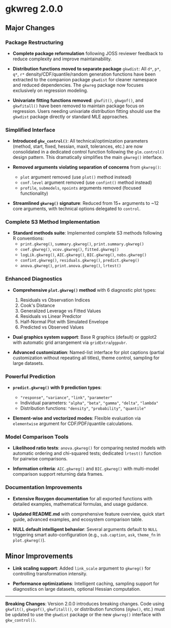# gkwreg 2.0.0

## Major Changes

### Package Restructuring

* **Complete package reformulation** following JOSS reviewer feedback to reduce complexity and improve maintainability.

* **Distribution functions moved to separate package** `gkwdist`: All `d*`, `p*`, `q*`, `r*` density/CDF/quantile/random generation functions have been extracted to the companion package `gkwdist` for cleaner namespace and reduced dependencies. The `gkwreg` package now focuses exclusively on regression modeling.

* **Univariate fitting functions removed**: `gkwfit()`, `gkwgof()`, and `gkwfitall()` have been removed to maintain package focus on regression. Users needing univariate distribution fitting should use the `gkwdist` package directly or standard MLE approaches.

### Simplified Interface

* **Introduced `gkw_control()`**: All technical/optimization parameters (method, start, fixed, hessian, maxit, tolerances, etc.) are now consolidated in a dedicated control function following the `glm.control()` design pattern. This dramatically simplifies the main `gkwreg()` interface.

* **Removed arguments violating separation of concerns** from `gkwreg()`: 
  - `plot` argument removed (use `plot()` method instead)
  - `conf.level` argument removed (use `confint()` method instead)
  - `profile`, `submodels`, `npoints` arguments removed (focused functionality)

* **Streamlined `gkwreg()` signature**: Reduced from 15+ arguments to ~12 core arguments, with technical options delegated to `control`.

### Complete S3 Method Implementation

* **Standard methods suite**: Implemented complete S3 methods following R conventions:
  - `print.gkwreg()`, `summary.gkwreg()`, `print.summary.gkwreg()`
  - `coef.gkwreg()`, `vcov.gkwreg()`, `fitted.gkwreg()`
  - `logLik.gkwreg()`, `AIC.gkwreg()`, `BIC.gkwreg()`, `nobs.gkwreg()`
  - `confint.gkwreg()`, `residuals.gkwreg()`, `predict.gkwreg()`
  - `anova.gkwreg()`, `print.anova.gkwreg()`, `lrtest()`

### Enhanced Diagnostics

* **Comprehensive `plot.gkwreg()` method** with 6 diagnostic plot types:
  1. Residuals vs Observation Indices
  2. Cook's Distance
  3. Generalized Leverage vs Fitted Values
  4. Residuals vs Linear Predictor
  5. Half-Normal Plot with Simulated Envelope
  6. Predicted vs Observed Values

* **Dual graphics system support**: Base R graphics (default) or ggplot2 with automatic grid arrangement via `gridExtra`/`ggpubr`.

* **Advanced customization**: Named-list interface for plot captions (partial customization without repeating all titles), theme control, sampling for large datasets.

### Powerful Prediction

* **`predict.gkwreg()` with 9 prediction types**:
  - `"response"`, `"variance"`, `"link"`, `"parameter"`
  - Individual parameters: `"alpha"`, `"beta"`, `"gamma"`, `"delta"`, `"lambda"`
  - Distribution functions: `"density"`, `"probability"`, `"quantile"`

* **Element-wise and vectorized modes**: Flexible evaluation via `elementwise` argument for CDF/PDF/quantile calculations.

### Model Comparison Tools

* **Likelihood ratio tests**: `anova.gkwreg()` for comparing nested models with automatic ordering and chi-squared tests; dedicated `lrtest()` function for pairwise comparisons.

* **Information criteria**: `AIC.gkwreg()` and `BIC.gkwreg()` with multi-model comparison support returning data frames.

### Documentation Improvements

* **Extensive Roxygen documentation** for all exported functions with detailed examples, mathematical formulas, and usage guidance.

* **Updated README.md** with comprehensive feature overview, quick start guide, advanced examples, and ecosystem comparison table.

* **NULL default intelligent behavior**: Several arguments default to `NULL` triggering smart auto-configuration (e.g., `sub.caption`, `ask`, `theme_fn` in `plot.gkwreg()`).

## Minor Improvements

* **Link scaling support**: Added `link_scale` argument to `gkwreg()` for controlling transformation intensity.

* **Performance optimizations**: Intelligent caching, sampling support for diagnostics on large datasets, optional Hessian computation.

---

**Breaking Changes**: Version 2.0.0 introduces breaking changes. Code using `gkwfit()`, `gkwgof()`, `gkwfitall()`, or distribution functions (`dgkw()`, etc.) must be updated to use the `gkwdist` package or the new `gkwreg()` interface with `gkw_control()`.

